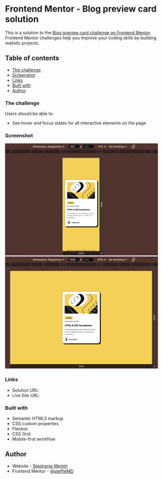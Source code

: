 # Frontend Mentor - Blog preview card solution

This is a solution to the [Blog preview card challenge on Frontend Mentor](https://www.frontendmentor.io/challenges/blog-preview-card-ckPaj01IcS). Frontend Mentor challenges help you improve your coding skills by building realistic projects.

## Table of contents

- [The challenge](#the-challenge)
- [Screenshot](#screenshot)
- [Links](#links)
- [Built with](#built-with)
- [Author](#author)

### The challenge

Users should be able to:

- See hover and focus states for all interactive elements on the page

### Screenshot

![](./design/mobile-view.png)
![](./design/desktop-view.png)

### Links

- Solution URL: [](https://github.com/steffieMD/blog-preview-card.git)
- Live Site URL: [](https://blog-card-frontend-mentors.netlify.app/)

### Built with

- Semantic HTML5 markup
- CSS custom properties
- Flexbox
- CSS Grid
- Mobile-first workflow

## Author

- Website - [Stephanie Metieh](https://steff-metieh-portfolio.netlify.app/)
- Frontend Mentor - [@steffieMD](https://www.frontendmentor.io/profile/steffieMD)
